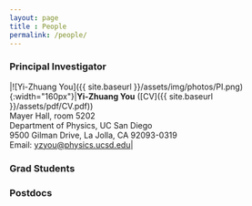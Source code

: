 ```yaml
--- 
layout: page 
title : People 
permalink: /people/
---
```


### Principal Investigator

|![Yi-Zhuang You]({{ site.baseurl }}/assets/img/photos/PI.png){:width="160px"}|**Yi-Zhuang You** ([CV]({{ site.baseurl }}/assets/pdf/CV.pdf))<br>Mayer Hall, room 5202<br>Department of Physics, UC San Diego<br>9500 Gilman Drive, La Jolla, CA 92093-0319<br>Email: yzyou@physics.ucsd.edu|

### Grad Students

### Postdocs


